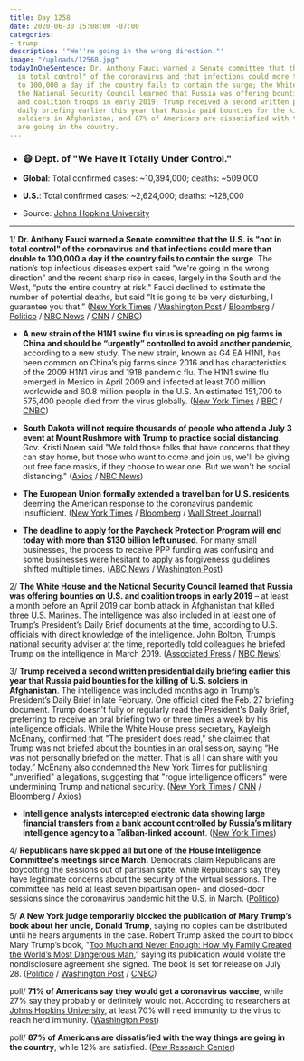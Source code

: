 ```yaml
---
title: Day 1258
date: 2020-06-30 15:08:00 -07:00
categories:
- trump
description: '"We''re going in the wrong direction."'
image: "/uploads/12568.jpg"
todayInOneSentence: Dr. Anthony Fauci warned a Senate committee that the U.S. is "not
  in total control" of the coronavirus and that infections could more than double
  to 100,000 a day if the country fails to contain the surge; the White House and
  the National Security Council learned that Russia was offering bounties on U.S.
  and coalition troops in early 2019; Trump received a second written presidential
  daily briefing earlier this year that Russia paid bounties for the killing of U.S.
  soldiers in Afghanistan; and 87% of Americans are dissatisfied with the way things
  are going in the country.
---
```


* ### 😷 Dept. of "We Have It Totally Under Control."

* **Global**: Total confirmed cases: \~10,394,000; deaths: \~509,000

* **U.S.**: Total confirmed cases: \~2,624,000; deaths: \~128,000

* Source: [Johns Hopkins University](https://coronavirus.jhu.edu/map.html)

---

1/ **Dr. Anthony Fauci warned a Senate committee that the U.S. is "not in total control" of the coronavirus and that infections could more than double to 100,000 a day if the country fails to contain the surge**. The nation’s top infectious diseases expert said "we're going in the wrong direction” and the recent sharp rise in cases, largely in the South and the West, “puts the entire country at risk." Fauci declined to estimate the number of potential deaths, but said “It is going to be very disturbing, I guarantee you that.”
\([New York Times](https://www.nytimes.com/2020/06/30/world/coronavirus-updates.html#link-72d9102c) / [Washington Post](https://www.washingtonpost.com/nation/2020/06/30/coronavirus-live-updates-us/) / [Bloomberg](https://www.bloomberg.com/news/articles/2020-06-30/fda-issues-vaccine-guidance-as-fauci-balances-hope-with-realism?srnd=premium&sref=MIBMEEoj) / [Politico](https://www.politico.com/news/2020/06/30/trump-officials-some-states-skipped-reopening-guidelines-345464) / [NBC News](https://www.nbcnews.com/health/health-news/fauci-covid-19-cases-could-swell-100-000-day-if-n1232526) / [CNN](https://www.cnn.com/politics/live-news/covid-19-school-work-reopening-testimony-06-30-20/h_cc7cf09eae87064e72f75af30984acd3) / [CNBC](https://www.cnbc.com/2020/06/30/fauci-says-us-coronavirus-outbreak-is-going-to-be-very-disturbing-could-top-100000-cases-a-day.html))

* **A new strain of the H1N1 swine flu virus is spreading on pig farms in China and should be “urgently” controlled to avoid another pandemic**, according to a new study. The new strain, known as G4 EA H1N1, has been common on China’s pig farms since 2016 and has characteristics of the 2009 H1N1 virus and 1918 pandemic flu. The H1N1 swine flu emerged in Mexico in April 2009 and infected at least 700 million worldwide and 60.8 million people in the U.S. An estimated 151,700 to 575,400 people died from the virus globally. ([New York Times](https://www.nytimes.com/2020/06/30/world/asia/h1n1-swine-flu-virus-china-pig.html) / [BBC](https://www.bbc.com/news/health-53218704) / [CNBC](https://www.cnbc.com/2020/06/30/dr-anthony-fauci-says-new-virus-in-china-has-traits-of-2009-h1n1-and-1918-pandemic-flu.html))

* **South Dakota will not require thousands of people who attend a July 3 event at Mount Rushmore with Trump to practice social distancing**. Gov. Kristi Noem said "We told those folks that have concerns that they can stay home, but those who want to come and join us, we'll be giving out free face masks, if they choose to wear one. But we won't be social distancing." ([Axios](https://www.axios.com/south-dakota-governor-social-distancing-trump-event-c20b93b8-0177-4ac5-bc88-9e6bf1a31d72.html) / [NBC News](https://www.nbcnews.com/politics/politics-news/s-dakota-gov-noem-says-we-will-not-be-social-n1232507))

* **The European Union formally extended a travel ban for U.S. residents**, deeming the American response to the coronavirus pandemic insufficient. ([New York Times](https://www.nytimes.com/2020/06/30/world/europe/eu-reopening-blocks-us-travelers.html) / [Bloomberg](https://www.bloomberg.com/news/articles/2020-06-30/europe-extends-block-on-u-s-travelers-over-coronavirus-concerns?srnd=premium&sref=MIBMEEoj) / [Wall Street Journal](https://www.wsj.com/articles/eu-opens-up-to-some-travelers-but-not-americans-11593524652))

* **The deadline to apply for the Paycheck Protection Program will end today with more than $130 billion left unused**. For many small businesses, the process to receive PPP funding was confusing and some businesses were hesitant to apply as forgiveness guidelines shifted multiple times. ([ABC News](https://abcnews.go.com/Politics/day-small-businesses-apply-ppp-134b-remains-emergency/story?id=71529975) / [Washington Post](https://www.washingtonpost.com/business/2020/06/30/paycheck-protection-program/))

2/ **The White House and the National Security Council learned that Russia was offering bounties on U.S. and coalition troops in early 2019** – at least a month before an April 2019 car bomb attack in Afghanistan that killed three U.S. Marines. The intelligence was also included in at least one of Trump’s President’s Daily Brief documents at the time, according to U.S. officials with direct knowledge of the intelligence. John Bolton, Trump’s national security adviser at the time, reportedly told colleagues he briefed Trump on the intelligence in March 2019. ([Associated Press](https://apnews.com/425e43fa0ffdd6e126c5171653ec47d1) / [NBC News](https://www.nbcnews.com/news/us-news/white-house-learned-russian-bounty-intelligence-early-2019-n1232565))

3/ **Trump received a second written presidential daily briefing earlier this year that Russia paid bounties for the killing of U.S. soldiers in Afghanistan**. The intelligence was included months ago in Trump’s President’s Daily Brief in late February. One official cited the Feb. 27 briefing document. Trump doesn't fully or regularly read the President's Daily Brief, preferring to receive an oral briefing two or three times a week by his intelligence officials. While the White House press secretary, Kayleigh McEnany, confirmed that "The president does read," she claimed that Trump was not briefed about the bounties in an oral session, saying “He was not personally briefed on the matter. That is all I can share with you today.” McEnany also condemned the New York Times for publishing "unverified" allegations, suggesting that "rogue intelligence officers" were undermining Trump and national security. ([New York Times](https://www.nytimes.com/2020/06/29/us/politics/russian-bounty-trump.html) / [CNN](https://edition.cnn.com/2020/06/29/politics/russia-bounties-presidential-daily-briefing) / [Bloomberg](https://www.bloomberg.com/news/articles/2020-06-30/trump-stirs-new-alarm-over-russia-by-dismissing-bounty-claims?sref=MIBMEEoj) / [Axios](https://www.axios.com/kayleigh-mcenany-new-york-times-russia-bounties-905016bb-6127-4708-8a4a-2c30fe0a2960.html))

* **Intelligence analysts intercepted electronic data showing large financial transfers from a bank account controlled by Russia’s military intelligence agency to a Taliban-linked account**. ([New York Times](https://www.nytimes.com/2020/06/30/us/politics/russian-bounties-afghanistan-intelligence.html))

4/ **Republicans have skipped all but one of the House Intelligence Committee's meetings since March.** Democrats claim Republicans are boycotting the sessions out of partisan spite, while Republicans say they have legitimate concerns about the security of the virtual sessions. The committee has held at least seven bipartisan open- and closed-door sessions since the coronavirus pandemic hit the U.S. in March. ([Politico](https://www.politico.com/news/2020/06/29/republicans-house-intelligence-345212))

5/ **A New York judge temporarily blocked the publication of Mary Trump’s book about her uncle, Donald Trump**, saying no copies can be distributed until he hears arguments in the case. Robert Trump asked the court to block Mary Trump’s book, "[Too Much and Never Enough: How My Family Created the World’s Most Dangerous Man](https://amzn.to/3eMTVlT),” saying its publication would violate the nondisclosure agreement she signed. The book is set for release on July 28. ([Politico](https://www.politico.com/news/2020/06/30/judge-blocks-release-of-book-by-trumps-niece-345577) / [Washington Post](https://www.washingtonpost.com/politics/publication-of-explosive-tell-all-book-by-trumps-niece-temporarily-blocked-by-new-york-state-judge/2020/06/30/f69e25e0-baf9-11ea-86d5-3b9b3863273b_story.html) / [CNBC](https://www.cnbc.com/2020/06/30/judge-orders-mary-trump-to-explain-why-her-tell-all-shouldnt-be-barred-from-publication.html))

poll/ **71% of Americans say they would get a coronavirus vaccine**, while 27% say they probably or definitely would not. According to researchers at [Johns Hopkins University](https://www.jhsph.edu/covid-19/articles/achieving-herd-immunity-with-covid19.html), at least 70% will need immunity to the virus to reach herd immunity. ([Washington Post](https://www.washingtonpost.com/health/7-in-10-americans-would-be-likely-to-get-a-coronavirus-vaccine-a-post-abc-poll-finds/2020/06/01/4d1f8f68-a429-11ea-bb20-ebf0921f3bbd_story.html))

poll/ **87% of Americans are dissatisfied with the way things are going in the country**, while 12% are satisfied. ([Pew Research Center](https://www.people-press.org/2020/06/30/publics-mood-turns-grim-trump-trails-biden-on-most-personal-traits-major-issues/))